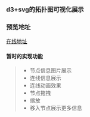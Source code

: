 ### d3+svg的拓扑图可视化展示

### 预览地址
[在线地址](https://d3-topo-rmq767.vercel.app/)

#### 暂时的实现功能
> - 节点信息图片展示
> - 连线信息展示
> - 连线动画效果
> - 节点拖拽
> - 缩放
> - 移入节点展示更多信息
